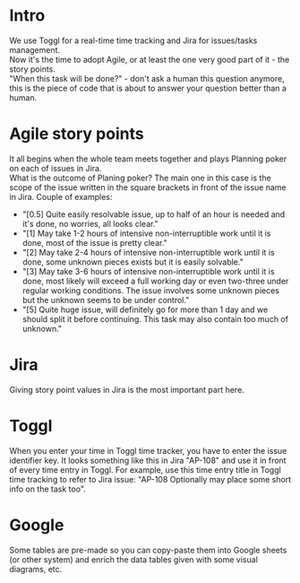 # Intro  
We use Toggl for a real-time time tracking and Jira for issues/tasks management.  
Now it's the time to adopt Agile, or at least the one very good part of it - the story points.  
"When this task will be done?" - don't ask a human this question anymore, this is the piece of code that is about to answer your question better than a human.  

# Agile story points
It all begins when the whole team meets together and plays Planning poker on each of issues in Jira.   
What is the outcome of Planing poker? The main one in this case is the scope of the issue written in the square brackets in front of the issue name in Jira. Couple of examples:  
 * "[0.5] Quite easily resolvable issue, up to half of an hour is needed and it's done, no worries, all looks clear."  
 * "[1] May take 1-2 hours of intensive non-interruptible work until it is done, most of the issue is pretty clear."
 * "[2] May take 2-4 hours of intensive non-interruptible work until it is done, some unknown pieces exists but it is easily solvable."
 * "[3] May take 3-6 hours of intensive non-interruptible work until it is done, most likely will exceed a full working day or even two-three under regular working conditions. The issue involves some unknown pieces but the unknown seems to be under control."
 * "[5] Quite huge issue, will definitely go for more than 1 day and we should split it before continuing. This task may also contain too much of unknown." 

# Jira
Giving story point values in Jira is the most important part here.

# Toggl
When you enter your time in Toggl time tracker, you have to enter the issue identifier key. It looks something like this in Jira "AP-108" and use it in front of every time entry in Toggl. For example, use this time entry title in Toggl time tracking to refer to Jira issue: "AP-108 Optionally may place some short info on the task too".

# Google
Some tables are pre-made so you can copy-paste them into Google sheets (or other system) and enrich the data tables given with some visual diagrams, etc.
 
